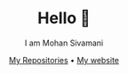 <div align="center">


# Hello 👋
I am Mohan Sivamani


[My Repositories](https://github.com/mohan-sivamani?tab=repositories) • [My website](https://mohan-sivamani.is-a.dev)


</div>
